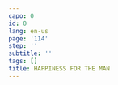 ```yaml
---
capo: 0
id: 0
lang: en-us
page: '114'
step: ''
subtitle: ''
tags: []
title: HAPPINESS FOR THE MAN
---
```

